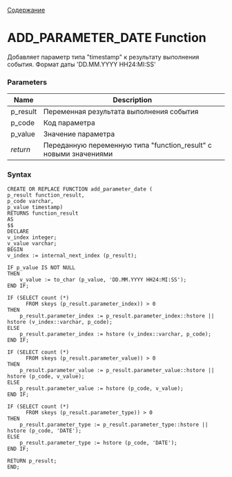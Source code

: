 [Содержание](index.md)

# **ADD_PARAMETER_DATE Function**
Добавляет параметр типа "timestamp" к результату выполнения события. 
Формат даты 'DD.MM.YYYY HH24:MI:SS'

### Parameters
| Name      | Description                                                      |
|-----------|------------------------------------------------------------------|
| p_result  | Переменная результата выполнения события                         |
| p_code    | Код параметра                                                    |
| p_value   | Значение параметра                                               |
| *return*  | Переданную переменную типа "function_result" с новыми значениями |

### Syntax
    CREATE OR REPLACE FUNCTION add_parameter_date (
    p_result function_result,
    p_code varchar,
    p_value timestamp)
    RETURNS function_result
    AS
    $$
    DECLARE
    v_index integer;
    v_value varchar;
    BEGIN
    v_index := internal_next_index (p_result);

    IF p_value IS NOT NULL
    THEN
        v_value := to_char (p_value, 'DD.MM.YYYY HH24:MI:SS');
    END IF;

    IF (SELECT count (*)
          FROM skeys (p_result.parameter_index)) > 0
    THEN
        p_result.parameter_index := p_result.parameter_index::hstore || hstore (v_index::varchar, p_code);
    ELSE
        p_result.parameter_index := hstore (v_index::varchar, p_code);
    END IF;

    IF (SELECT count (*)
          FROM skeys (p_result.parameter_value)) > 0
    THEN
        p_result.parameter_value := p_result.parameter_value::hstore || hstore (p_code, v_value);
    ELSE
        p_result.parameter_value := hstore (p_code, v_value);
    END IF;

    IF (SELECT count (*)
          FROM skeys (p_result.parameter_type)) > 0
    THEN
        p_result.parameter_type := p_result.parameter_type::hstore || hstore (p_code, 'DATE');
    ELSE
        p_result.parameter_type := hstore (p_code, 'DATE');
    END IF;

    RETURN p_result;
    END;
    

